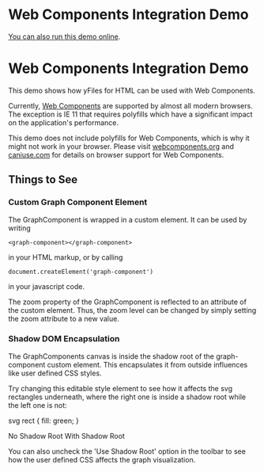 <!--
 //////////////////////////////////////////////////////////////////////////////
 // @license
 // This file is part of yFiles for HTML 2.5.0.3.
 // Use is subject to license terms.
 //
 // Copyright (c) 2000-2023 by yWorks GmbH, Vor dem Kreuzberg 28,
 // 72070 Tuebingen, Germany. All rights reserved.
 //
 //////////////////////////////////////////////////////////////////////////////
-->
# Web Components Integration Demo

[You can also run this demo online](https://live.yworks.com/demos/toolkit/webcomponents/index.html).

# Web Components Integration Demo

This demo shows how yFiles for HTML can be used with Web Components.

Currently, [Web Components](https://github.com/w3c/webcomponents) are supported by almost all modern browsers. The exception is IE 11 that requires polyfills which have a significant impact on the application's performance.

This demo does not include polyfills for Web Components, which is why it might not work in your browser. Please visit [webcomponents.org](https://www.webcomponents.org/) and [caniuse.com](https://caniuse.com/#search=web%20components) for details on browser support for Web Components.

## Things to See

### Custom Graph Component Element

The GraphComponent is wrapped in a custom element. It can be used by writing

```
<graph-component></graph-component>
```

in your HTML markup, or by calling

```
document.createElement('graph-component')
```

in your javascript code.

The zoom property of the GraphComponent is reflected to an attribute of the custom element. Thus, the zoom level can be changed by simply setting the zoom attribute to a new value.

### Shadow DOM Encapsulation

The GraphComponents canvas is inside the shadow root of the graph-component custom element. This encapsulates it from outside influences like user defined CSS styles.

Try changing this editable style element to see how it affects the svg rectangles underneath, where the right one is inside a shadow root while the left one is not:

svg rect { fill: green; }

No Shadow Root With Shadow Root

You can also uncheck the 'Use Shadow Root' option in the toolbar to see how the user defined CSS affects the graph visualization.
